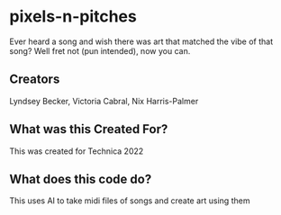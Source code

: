 # pixels-n-pitches
Ever heard a song and wish there was art that matched the vibe of that song? Well fret not (pun intended), now you can.

## Creators
Lyndsey Becker, Victoria Cabral, Nix Harris-Palmer

## What was this Created For?
This was created for Technica 2022

## What does this code do?
This uses AI to take midi files of songs and create art using them
